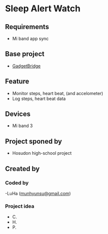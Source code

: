 # Sleep Alert Watch

## Requirements
- Mi band app sync

## Base project
- [GadgetBridge](https://github.com/Freeyourgadget/Gadgetbridge)

## Feature
- Monitor steps, heart beat, (and accelometer)
- Log steps, heart beat data

## Devices
- Mi band 3

## Project sponed by 
- Hosudon high-school project

## Created by

### Coded by
-LuHa (munhyunsu@gmail.com)

### Project idea
- C.
- H.
- P.

